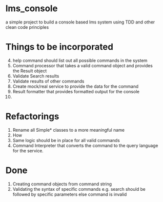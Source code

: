 lms_console
===========

a simple project to build a console based lms system using TDD and other clean code principles


Things to be incorporated
=========================
4) help command should list out all possible commands in the system
5) Command processor that takes a valid command object and provides the Result object
6) Validate Search results
7) Validate results of other commands
8) Create mock/real service to provide the data for the command
10) Result formatter that provides formatted output for the console
11)

Refactorings
============
1) Rename all Simple* classes to a more meaningful name
2) How
3) Same logic should be in place for all valid commands
9) Command Interpreter that converts the command to the query language for the service.

Done
==========
1) Creating command objects from command string
2) Validating the syntax of specific commands e.g. search should be followed by specific parameters else command
   is invalid
